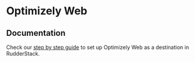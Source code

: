 # Optimizely Web

## Documentation
Check our [step by step guide](https://docs.rudderstack.com/destinations/optimizely-web) to set up Optimizely Web as a destination in RudderStack.
